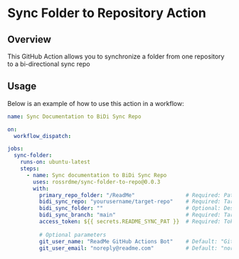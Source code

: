 # Sync Folder to Repository Action

## Overview
This GitHub Action allows you to synchronize a folder from one repository to a bi-directional sync repo

## Usage
Below is an example of how to use this action in a workflow:

```yaml
name: Sync Documentation to BiDi Sync Repo

on:
  workflow_dispatch:

jobs:
  sync-folder:
    runs-on: ubuntu-latest
    steps:
      - name: Sync documentation to BiDi Sync Repo
        uses: rossrdme/sync-folder-to-repo@0.0.3
        with:
          primary_repo_folder: "/ReadMe"                # Required: Path in the primary repo to sync
          bidi_sync_repo: "yourusername/target-repo"    # Required: Target sync repository
          bidi_sync_folder: ""                          # Optional: Destination folder in target repo
          bidi_sync_branch: "main"                      # Required: Target branch in sync repo
          access_token: ${{ secrets.README_SYNC_PAT }}  # Required: Token with repository access
          
          # Optional parameters
          git_user_name: "ReadMe GitHub Actions Bot"    # Default: "GitHub Actions Bot"
          git_user_email: "noreply@readme.com"          # Default: "noreply@github.com"
```